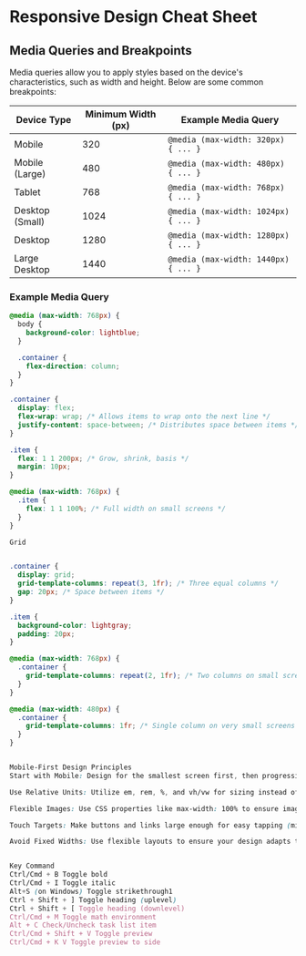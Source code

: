 # Responsive Design Cheat Sheet

## Media Queries and Breakpoints

Media queries allow you to apply styles based on the device's characteristics, such as width and height. Below are some common breakpoints:

| Device Type      | Minimum Width (px) | Example Media Query                                      |
|------------------|---------------------|----------------------------------------------------------|
| Mobile           | 320                 | `@media (max-width: 320px) { ... }`                     |
| Mobile (Large)   | 480                 | `@media (max-width: 480px) { ... }`                     |
| Tablet           | 768                 | `@media (max-width: 768px) { ... }`                     |
| Desktop (Small)  | 1024                | `@media (max-width: 1024px) { ... }`                    |
| Desktop          | 1280                | `@media (max-width: 1280px) { ... }`                    |
| Large Desktop    | 1440                | `@media (max-width: 1440px) { ... }`                    |

### Example Media Query

```css
@media (max-width: 768px) {
  body {
    background-color: lightblue;
  }

  .container {
    flex-direction: column;
  }
}

.container {
  display: flex;
  flex-wrap: wrap; /* Allows items to wrap onto the next line */
  justify-content: space-between; /* Distributes space between items */
}

.item {
  flex: 1 1 200px; /* Grow, shrink, basis */
  margin: 10px;
}

@media (max-width: 768px) {
  .item {
    flex: 1 1 100%; /* Full width on small screens */
  }
}

Grid


.container {
  display: grid;
  grid-template-columns: repeat(3, 1fr); /* Three equal columns */
  gap: 20px; /* Space between items */
}

.item {
  background-color: lightgray;
  padding: 20px;
}

@media (max-width: 768px) {
  .container {
    grid-template-columns: repeat(2, 1fr); /* Two columns on small screens */
  }
}

@media (max-width: 480px) {
  .container {
    grid-template-columns: 1fr; /* Single column on very small screens */
  }
}


Mobile-First Design Principles
Start with Mobile: Design for the smallest screen first, then progressively enhance for larger screens.

Use Relative Units: Utilize em, rem, %, and vh/vw for sizing instead of fixed units like px to ensure scalability.

Flexible Images: Use CSS properties like max-width: 100% to ensure images scale within their containers.

Touch Targets: Make buttons and links large enough for easy tapping (minimum 44px by 44px).

Avoid Fixed Widths: Use flexible layouts to ensure your design adapts to different screen sizes.


Key Command
Ctrl/Cmd + B Toggle bold
Ctrl/Cmd + I Toggle italic
Alt+S (on Windows) Toggle strikethrough1
Ctrl + Shift + ] Toggle heading (uplevel)
Ctrl + Shift + [ Toggle heading (downlevel)
Ctrl/Cmd + M Toggle math environment
Alt + C Check/Uncheck task list item
Ctrl/Cmd + Shift + V Toggle preview
Ctrl/Cmd + K V Toggle preview to side